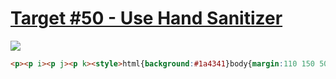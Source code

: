 # [Target #50 - Use Hand Sanitizer](https://cssbattle.dev/play/50)

![](https://cssbattle.dev/targets/50.png)

```HTML
<p><p i><p j><p k><style>html{background:#1a4341}body{margin:110 150 50;background:linear-gradient(#f3ac3c 40%,#998235 1q);border-radius:20px}p{position:fixed;border-radius:10px;height:20;width:150;background:#f3ac3c;top:34;left:150}[i]{width:50;top:74;left:175;border-radius:10px 10px 0 0}[j]{width:20;height:38;top:44;left:190;box-shadow:90px -8px 0 0#f3ac3c}[k]{width:20;background:#998235;color:998235;top:84;left:280;box-shadow:0 30px,-115px 55px 0 15px,-65px 55px 0 15px#f3ac3c
```